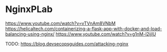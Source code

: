 # NginxPLab

https://www.youtube.com/watch?v=vTVnAm8VNbM
https://helicaltech.com/containerizing-a-flask-app-with-docker-and-load-balancing-using-nginx/
https://www.youtube.com/watch?v=g1nM-l2ijIU


TODO:
https://blog.devsecopsguides.com/attacking-nginx